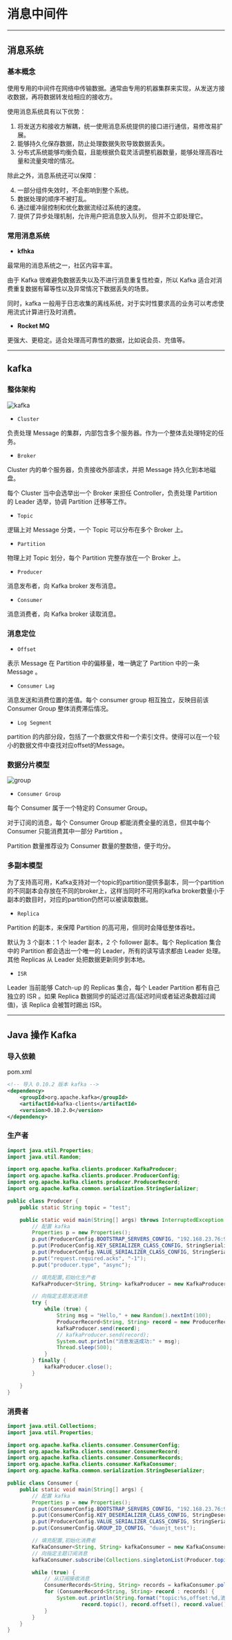 # 消息中间件

---

## 消息系统

### 基本概念

使用专用的中间件在网络中传输数据。通常由专用的机器集群来实现，从发送方接收数据，再将数据转发给相应的接收方。

使用消息系统具有以下优势：

1. 将发送方和接收方解耦，统一使用消息系统提供的接口进行通信，易修改易扩展。
2. 能够持久化保存数据，防止处理数据失败导致数据丢失。
3. 分布式系统能够均衡负载，且能根据负载灵活调整机器数量，能够处理高吞吐量和流量突增的情况。

除此之外，消息系统还可以保障：

4. 一部分组件失效时，不会影响到整个系统。
5. 数据处理的顺序不被打乱。
6. 通过缓冲层控制和优化数据流经过系统的速度。
7. 提供了异步处理机制，允许用户把消息放入队列， 但并不立即处理它。

### 常用消息系统

- **kfhka**

最常用的消息系统之一，社区内容丰富。

由于 Kafka 很难避免数据丢失以及不进行消息重复性检查，所以 Kafka 适合对消费重复数据有幂等性以及异常情况下数据丢失的场景。

同时，kafka 一般用于日志收集的离线系统，对于实时性要求高的业务可以考虑使用流式计算进行及时消费。

- **Rocket MQ**

更强大、更稳定。适合处理高可靠性的数据，比如说会员、充值等。


---

## kafka

### 整体架构

![kafka](kafka.jpeg)


- `Cluster`

负责处理 Message 的集群，内部包含多个服务器。作为一个整体去处理特定的任务。

- `Broker`

Cluster 内的单个服务器，负责接收外部请求，并把 Message 持久化到本地磁盘。

每个 Cluster 当中会选举出一个 Broker 来担任 Controller，负责处理 Partition 的 Leader 选举，协调 Partition 迁移等工作。

- `Topic`

逻辑上对 Message 分类，一个 Topic 可以分布在多个 Broker 上。

- `Partition`

物理上对 Topic 划分，每个 Partition 完整存放在一个 Broker 上。

- `Producer`

消息发布者，向 Kafka broker 发布消息。

- `Consumer`

消息消费者，向 Kafka broker 读取消息。

### 消息定位

- `Offset`

表示 Message 在 Partition 中的偏移量，唯一确定了 Partition 中的一条 Message 。

- `Consumer Lag`

消息发送和消费位置的差值。每个 consumer group 相互独立，反映目前该 Consumer Group 整体消费滞后情况。


- `Log Segment`

partition 的内部分段，包括了一个数据文件和一个索引文件。使得可以在一个较小的数据文件中查找对应offset的Message。

### 数据分片模型

![group](group.jpeg)

- `Consumer Group`

每个 Consumer 属于一个特定的 Consumer Group。

对于订阅的消息，每个 Consumer Group 都能消费全量的消息，但其中每个 Consumer 只能消费其中一部分 Partition 。

Partition 数量推荐设为 Consumer 数量的整数倍，便于均分。


### 多副本模型


为了支持高可用，Kafka支持对一个topic的partition提供多副本，同一个partition的不同副本会存放在不同的broker上，这样当同时不可用的kafka broker数量小于副本的数目时，对应的partition仍然可以被读取数据。


- `Replica`

Partition 的副本，来保障 Partition 的高可用，但同时会降低整体吞吐。

默认为 3 个副本：1 个 leader 副本，2 个 follower 副本。每个 Replication 集合中的 Partition 都会选出一个唯一的 Leader，所有的读写请求都由 Leader 处理。其他 Replicas 从 Leader 处把数据更新同步到本地。

- `ISR`

Leader 当前能够 Catch-up 的 Replicas 集合，每个 Leader Partition 都有自己独立的 ISR 。如果 Replica 数据同步的延迟过高(延迟时间或者延迟条数超过阈值)，该 Replica 会被暂时踢出 ISR。

---

## Java 操作 Kafka


### 导入依赖

pom.xml

```xml
<!-- 导入 0.10.2 版本 kafka -->
<dependency>
    <groupId>org.apache.kafka</groupId>
    <artifactId>kafka-clients</artifactId>
    <version>0.10.2.0</version>
</dependency>
```

### 生产者

```java
import java.util.Properties;
import java.util.Random;

import org.apache.kafka.clients.producer.KafkaProducer;
import org.apache.kafka.clients.producer.ProducerConfig;
import org.apache.kafka.clients.producer.ProducerRecord;
import org.apache.kafka.common.serialization.StringSerializer;

public class Producer {
    public static String topic = "test";                                                            

    public static void main(String[] args) throws InterruptedException {
        // 配置 kafka
        Properties p = new Properties();
        p.put(ProducerConfig.BOOTSTRAP_SERVERS_CONFIG, "192.168.23.76:9092,192.168.23.77:9092");          // kafka 地址，多个地址用逗号分割（必备）
        p.put(ProducerConfig.KEY_SERIALIZER_CLASS_CONFIG, StringSerializer.class);                        // key 的序列化类（必备）
        p.put(ProducerConfig.VALUE_SERIALIZER_CLASS_CONFIG, StringSerializer.class);                      // value 的序列化类（必备）
        p.put("request.required.acks", "-1");                                                             // 消息系统向发送者返回 ACK： 0 马上 / 1 主服务器收到 / -1 所有服务器收到后                           
        p.put("producer.type", "async");                                                                  // 异步生产，批量存入缓存后再发到服务器

        // 填充配置,初始化生产者
        KafkaProducer<String, String> kafkaProducer = new KafkaProducer<>(p);

        // 向指定主题发送消息
        try {
            while (true) {
                String msg = "Hello," + new Random().nextInt(100);
                ProducerRecord<String, String> record = new ProducerRecord<String, String>(topic, msg);   // 指定消息和要发送到的主题
                kafkaProducer.send(record);                                                               // 发送消息，可以通过返回的 Future 判断是否已经发送到 kafka
                // kafkaProducer.send(record);                                                               使用 send 的第二个参数来回调，通过回调判断是否发送成功
                System.out.println("消息发送成功:" + msg);
                Thread.sleep(500);
            }
        } finally {
            kafkaProducer.close();
        }

    }
}
```



### 消费者

```java
import java.util.Collections;
import java.util.Properties;

import org.apache.kafka.clients.consumer.ConsumerConfig;
import org.apache.kafka.clients.consumer.ConsumerRecord;
import org.apache.kafka.clients.consumer.ConsumerRecords;
import org.apache.kafka.clients.consumer.KafkaConsumer;
import org.apache.kafka.common.serialization.StringDeserializer;

public class Consumer {
    public static void main(String[] args) {
        // 配置 kafka
        Properties p = new Properties();
        p.put(ConsumerConfig.BOOTSTRAP_SERVERS_CONFIG, "192.168.23.76:9092");                            // zookeeper 地址
        p.put(ConsumerConfig.KEY_DESERIALIZER_CLASS_CONFIG, StringDeserializer.class);                   // key 的反序列化类
        p.put(ProducerConfig.VALUE_SERIALIZER_CLASS_CONFIG, StringSerializer.class);                     // value 的序列化类
        p.put(ConsumerConfig.GROUP_ID_CONFIG, "duanjt_test");                                            // 消费者分组名                                

        // 填充配置,初始化消费者
        KafkaConsumer<String, String> kafkaConsumer = new KafkaConsumer<String, String>(p);
        // 向指定主题订阅消息
        kafkaConsumer.subscribe(Collections.singletonList(Producer.topic));

        while (true) {
            // 从订阅接收消息
            ConsumerRecords<String, String> records = kafkaConsumer.poll(100);
            for (ConsumerRecord<String, String> record : records) {
                System.out.println(String.format("topic:%s,offset:%d,消息:%s", //
                        record.topic(), record.offset(), record.value()));
            }
        }
    }
}
```

